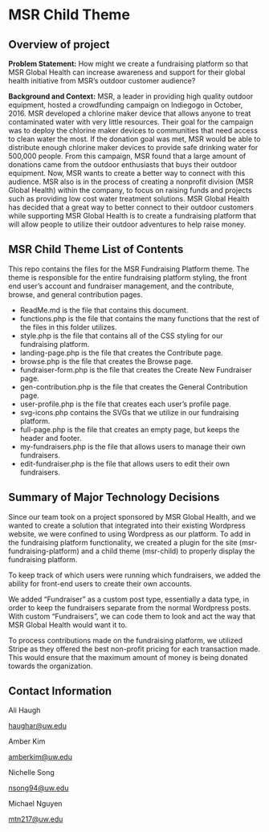 # MSR Child Theme

## Overview of project
**Problem Statement:**
How might we create a fundraising platform so that MSR Global Health can increase awareness and support for their global health initiative from MSR’s outdoor customer audience?

**Background and Context:**
MSR, a leader in providing high quality outdoor equipment, hosted a crowdfunding campaign on Indiegogo in October, 2016. MSR developed a chlorine maker device that allows anyone to treat contaminated water with very little resources. Their goal for the campaign was to deploy the chlorine maker devices to communities that need access to clean water the most. If the donation goal was met, MSR would be able to distribute enough chlorine maker devices to provide safe drinking water for 500,000 people. From this campaign, MSR found that a large amount of donations came from the outdoor enthusiasts that buys their outdoor equipment. Now, MSR wants to create a better way to connect with this audience. MSR also is in the process of creating a nonprofit division (MSR Global Health) within the company, to focus on raising funds and projects such as providing low cost water treatment solutions. MSR Global Health has decided that a great way to better connect to their outdoor customers while supporting MSR Global Health is to create a fundraising platform that will allow people to utilize their outdoor adventures to help raise money.

## MSR Child Theme List of Contents
This repo contains the files for the MSR Fundraising Platform theme. The theme is responsible for the entire fundraising platform styling, the front end user’s account and fundraiser management, and the contribute, browse, and general contribution pages.   
- ReadMe.md  is the file that contains this document.
- functions.php is the file that contains the many functions that the rest of the files in this folder utilizes.
- style.php is the file that contains all of the CSS styling for our fundraising platform. 
- landing-page.php is the file that creates the Contribute page.
- browse.php is the file that creates the Browse page.
- fundraiser-form.php is the file that creates the Create New Fundraiser page.
- gen-contribution.php is the file that creates the General Contribution page.
- user-profile.php is the file that creates each user’s profile page.
- svg-icons.php contains the SVGs that we utilize in our fundraising platform.
- full-page.php is the file that creates an empty page, but keeps the header and footer.
- my-fundraisers.php is the file that allows users to manage their own fundraisers.
- edit-fundraiser.php is the file that allows users to edit their own fundraisers.

## Summary of Major Technology Decisions
Since our team took on a project sponsored by MSR Global Health, and we wanted to create a solution that integrated into their existing Wordpress website, we were confined to using Wordpress as our platform. To add in the fundraising platform functionality, we created a plugin for the site (msr-fundraising-platform) and a child theme (msr-child) to properly display the fundraising platform.

To keep track of which users were running which fundraisers, we added the ability for front-end users to create their own accounts.

We added “Fundraiser” as a custom post type, essentially a data type, in order to keep the fundraisers separate from the normal Wordpress posts. With custom “Fundraisers”, we can code them to look and act the way that MSR Global Health would want it to. 

To process contributions made on the fundraising platform, we utilized Stripe as they offered the best non-profit pricing for each transaction made. This would ensure that the maximum amount of money is being donated towards the organization. 

## Contact Information
Ali Haugh

haughar@uw.edu

Amber Kim

amberkim@uw.edu

Nichelle Song

nsong94@uw.edu

Michael Nguyen

mtn217@uw.edu
